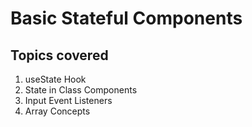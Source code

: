# Basic Stateful Components

## Topics covered

1. useState Hook
2. State in Class Components
3. Input Event Listeners
4. Array Concepts
